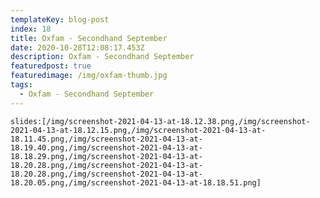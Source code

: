 ```yaml
---
templateKey: blog-post
index: 18
title: Oxfam - Secondhand September
date: 2020-10-28T12:08:17.453Z
description: Oxfam - Secondhand September
featuredpost: true
featuredimage: /img/oxfam-thumb.jpg
tags:
  - Oxfam - Secondhand September
---
```

`slides:[/img/screenshot-2021-04-13-at-18.12.38.png,/img/screenshot-2021-04-13-at-18.12.15.png,/img/screenshot-2021-04-13-at-18.11.45.png,/img/screenshot-2021-04-13-at-18.19.40.png,/img/screenshot-2021-04-13-at-18.18.29.png,/img/screenshot-2021-04-13-at-18.20.28.png,/img/screenshot-2021-04-13-at-18.20.28.png,/img/screenshot-2021-04-13-at-18.20.05.png,/img/screenshot-2021-04-13-at-18.18.51.png]`
